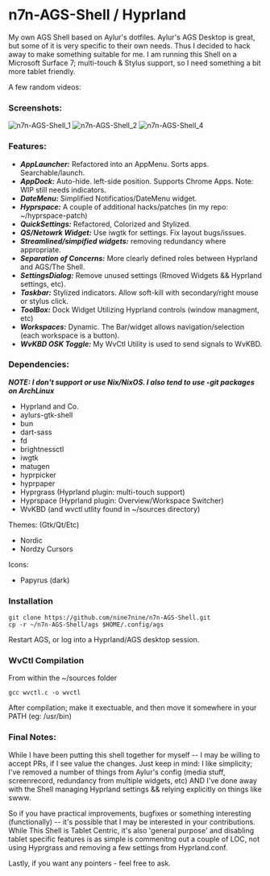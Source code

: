# n7n-AGS-Shell / Hyprland

My own AGS Shell based on Aylur's dotfiles. Aylur's AGS Desktop is great, but some of it is very specific to their
own needs. Thus I decided to hack away to make something suitable for me. I am running this Shell on a
Microsoft Surface 7; multi-touch & Stylus support, so I need something a bit more tablet friendly. 

A few random videos:

### Screenshots:

![n7n-AGS-Shell_1](https://github.com/nine7nine/n7n-AGS-Shell/assets/20159346/efa71ff1-8868-47ce-958d-906cc0a62630)
![n7n-AGS-Shell_2](https://github.com/nine7nine/n7n-AGS-Shell/assets/20159346/c222d9f1-c983-4d7e-b9d0-7e89df332797)
![n7n-AGS-Shell_4](https://github.com/nine7nine/n7n-AGS-Shell/assets/20159346/45af3566-d4fb-489c-ade1-b10e0fc1b347)


### Features:

- ***AppLauncher:*** Refactored into an AppMenu. Sorts apps. Searchable/launch.
- ***AppDock:*** Auto-hide. left-side position. Supports Chrome Apps. Note: WIP still needs indicators.
- ***DateMenu:*** Simplified Notificatios/DateMenu widget.
- ***Hyprspace:*** A couple of additional hacks/patches (in my repo: ~/hyprspace-patch)
- ***QuickSettings:*** Refactored, Colorized and Stylized.
- ***QS/Netowrk Widget:*** Use iwgtk for settings. Fix layout bugs/issues.
- ***Streamlined/simpified widgets:*** removing redundancy where appropriate.
- ***Separation of Concerns:*** More clearly defined roles between Hyprland and AGS/The Shell.
- ***SettingsDialog:*** Remove unused settings (Rmoved Widgets && Hyprland settings, etc).
- ***Taskbar:*** Stylized indicators. Allow soft-kill with secondary/right mouse or stylus click.
- ***ToolBox:*** Dock Widget Utilizing Hyprland controls (window managment, etc)
- ***Workspaces:*** Dynamic. The Bar/widget allows navigation/selection (each workspace is a button).
- ***WvKBD OSK Toggle:*** My WvCtl Utility is used to send signals to WvKBD.

### Dependencies:

***NOTE: I don't support or use Nix/NixOS. I also tend to use -git packages on ArchLinux***

- Hyprland and Co.
- aylurs-gtk-shell
- bun
- dart-sass
- fd
- brightnessctl
- iwgtk
- matugen
- hyprpicker
- hyprpaper
- Hyprgrass (Hyprland plugin: multi-touch support)
- Hyprspace (Hyprland plugin: Overview/Workspace Switcher)
- WvKBD (and wvctl utlity found in ~/sources directory)

Themes: (Gtk/Qt/Etc)

- Nordic
- Nordzy Cursors

Icons:

- Papyrus (dark)

### Installation
```
git clone https://github.com/nine7nine/n7n-AGS-Shell.git
cp -r ~/n7n-AGS-Shell/ags $HOME/.config/ags
```

Restart AGS, or log into a Hyprland/AGS desktop session. 

### WvCtl Compilation

From within the ~/sources folder

```
gcc wvctl.c -o wvctl
```

After compilation; make it exectuable, and then move it somewhere in your PATH (eg: /usr/bin)

### Final Notes:

While I have been putting this shell together for myself -- I may be willing to accept PRs, if I see
value the changes. Just keep in mind: I like simplicity; I've removed a number of things from Aylur's
config (media stuff, screenrecord, redundancy from multiple widgets, etc) AND I've done away with 
the Shell managing Hyprland settings && relying explicitly on things like swww.

So if you have practical improvements, bugfixes or something interesting (functionally) -- it's
possible that I may be interested in your contributions. While This Shell is Tablet Centric, it's 
also 'general purpose' and disabling tablet specific features is as simple is commenitng out a couple
of LOC, not using Hyprgrass and removing a few settings from Hyprland.conf.

Lastly, if you want any pointers - feel free to ask.

